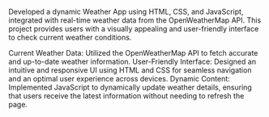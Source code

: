 Developed a dynamic Weather App using HTML, CSS, and JavaScript, integrated with real-time weather data from the OpenWeatherMap API. 
This project provides users with a visually appealing and user-friendly interface to check current weather conditions.

Current Weather Data: Utilized the OpenWeatherMap API to fetch accurate and up-to-date weather information.
User-Friendly Interface: Designed an intuitive and responsive UI using HTML and CSS for seamless navigation and an optimal user experience across devices.
Dynamic Content: Implemented JavaScript to dynamically update weather details, ensuring that users receive the latest information without needing to refresh the page.
